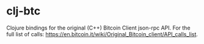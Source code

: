 clj-btc
=======

Clojure bindings for the original (C++) Bitcoin Client json-rpc API.
For the full list of calls:
https://en.bitcoin.it/wiki/Original_Bitcoin_client/API_calls_list.
